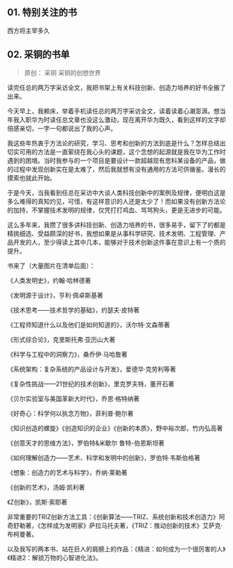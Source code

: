 ## 01. 特别关注的书

西方将主宰多久

## 02. 采铜的书单
> 原创： 采铜  采铜的创想世界

读完任总的两万字采访全文，我把书架上有关科技创新、创造力培养的好书全搬了出来。

今天早上，我赖床，举着手机读任总的两万字采访全文，读着读着心潮澎湃。想当年我入职华为时读任总文章也没这么激动，现在离开华为既久，看到这样的文字却倍感亲切，一字一句都说出了我的心声。

我这些年热衷于方法论的研究，学习、思考和创新的方法到底是什么？怎样总结出切实可用的方法是一直萦绕在我心头的课题，这个念想的起源就是我在华为工作时遇到的困境。当时我参与的一个项目是要设计一款超越现有思科某设备的产品，做的过程中发现创新实在是太难了，然后我就想有没有通用的方法可供循鉴。漫长的摸索也就此开始。

于是今天，当我看到任总在采访中大谈人类科技创新中的案例及规律，便明白这是多么难得的真知灼见，可惜，有这样意识的人还是太少了！而如果没有创新方法论的加持，不掌握技术发明的规律，仅凭打打鸡血、骂骂狗头，更是无进步的可能。

这么多年来，我攒了很多讲科技创新、创造力培养的书，很多易手，留下了的都是精挑细选、受益颇深的好书，我想如果是从事科学研究、技术发明、工程管理、产品开发的人，至少得读上其中几本，能够对于技术创新这件事在意识上有一个质的提升。

书来了（大量图片在清单后面）：

《人类发明史》，约翰·哈林德著

《发明源于设计》，亨利·佩卓斯基著

《技术思考——技术哲学的基础》，约瑟夫·皮特著

《工程师知道什么以及他们是如何知道的》，沃尔特·文森蒂著

《形式综合论》，克里斯托弗·亚历山大著

《科学与工程中的洞察力》，桑乔伊·马哈詹著

《系统架构：复杂系统的产品设计与开发》，爱德华·克劳利等著

《复杂性挑战——21世纪的技术创新》，里克罗夫特，董开石著

《贝尔实验室与美国革新大时代》，乔恩·格特纳著

《好奇心：科学何以执念万物》，菲利普·鲍尔著

《知识创造的螺旋》《创造知识的企业》《创新的本质》，野中裕次郎，竹内弘高著

《创意天才的思维方法》，罗伯特&米歇尔 鲁特-伯恩斯坦著

《如何理解创造力——艺术、科学和发明中的创新》，罗伯特·韦斯伯格著

《想象：创造力的艺术与科学》，乔纳·莱勒著

《创新的艺术》，汤姆·凯利著

《Z创新》，凯斯·索耶著

非常重要的TRIZ创新方法工具：《创新算法——TRIZ、系统创新和技术创造力》阿奇舒勒著，《怎样成为发明家》萨拉马托夫著，《TRIZ：推动创新的技术》艾萨克·布柯曼著。

以及我写的两本书、站在巨人的肩膀上的作品：《精进：如何成为一个很厉害的人》《精进2：解锁万物的心智进化法》。

